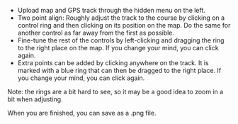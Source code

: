 * Upload map and GPS track through the hidden menu on the left.
* Two point align: Roughly adjust the track to the course by clicking on a control ring and then clicking on its position on the map. Do the same for another control as far away from the first as possible.
* Fine-tune the rest of the controls by left-clicking and dragging the ring to the right place on the map. If you change your mind, you can click again.
* Extra points can be added by clicking anywhere on the track. It is marked with a blue ring that can then be dragged to the right place. If you change your mind, you can click again.

Note: the rings are a bit hard to see, so it may be a good idea to zoom in a bit when adjusting.

When you are finished, you can save as a .png file.
